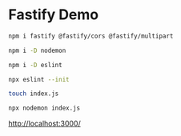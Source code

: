 # Fastify Demo

```bash
npm i fastify @fastify/cors @fastify/multipart

npm i -D nodemon

npm i -D eslint

npx eslint --init
```

```bash
touch index.js
```

```bash
npx nodemon index.js
```

<http://localhost:3000/>
